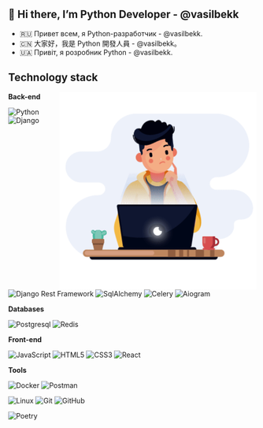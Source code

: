 ## 👋 Hi there, I’m Python Developer - @vasilbekk

- 🇷🇺 Привет всем, я Python-разработчик - @vasilbekk.
- 🇨🇳 大家好，我是 Python 開發人員 - @vasilbekk。
- 🇺🇦 Привіт, я розробник Python - @vasilbekk.

## Technology stack


<img align="right" alt="GIF" src="https://github.com/vasilbekk/vasilbekk/blob/main/developer.gif?raw=true" width="400" height="400" />

**Back-end**

![Python](https://img.shields.io/badge/-Python-black?style=flat-square&logo=Python)
![Django](https://img.shields.io/badge/-Django-0aad48?style=flat-square&logo=Django)
![Django Rest Framework](https://img.shields.io/badge/DRF-red?style=flat-square&logo=Django)
![SqlAlchemy](https://img.shields.io/badge/-SqlAlchemy-FCA121?style=flat-square&logo=SqlAlchemy)
![Celery](https://img.shields.io/badge/-Celery-%2300C7B7?style=flat-square&logo=Celery)
![Aiogram](https://img.shields.io/badge/-Aiogram-%2300bbff?style=flat-square&logo=aiogram)

**Databases**

![Postgresql](https://img.shields.io/badge/-Postgresql-%232c3e50?style=flat-square&logo=Postgresql)
![Redis](https://img.shields.io/badge/-Redis-FCA121?style=flat-square&logo=Redis)

**Front-end**

![JavaScript](https://img.shields.io/badge/-JavaScript-%23F7DF1C?style=flat-square&logo=javascript&logoColor=000000&labelColor=%23F7DF1C&color=%23FFCE5A)
![HTML5](https://img.shields.io/badge/-HTML5-%23E44D27?style=flat-square&logo=html5&logoColor=ffffff)
![CSS3](https://img.shields.io/badge/-CSS3-%231572B6?style=flat-square&logo=css3)
![React](https://img.shields.io/badge/-React-%23292929?style=flat-square&logo=react)

**Tools**

![Docker](https://img.shields.io/badge/-Docker-46a2f1?style=flat-square&logo=docker&logoColor=white)
![Postman](https://img.shields.io/badge/Postman-FCA121?style=flat-square&logo=postman)

![Linux](https://img.shields.io/badge/Linux-black?style=flat-square&logo=linux)
![Git](https://img.shields.io/badge/-Git-black?style=flat-square&logo=git)
![GitHub](https://img.shields.io/badge/-GitHub-181717?style=flat-square&logo=github)

![Poetry](https://img.shields.io/badge/-Poetry-181717?style=flat-square&logo=poetry)

<!---
vasilbekk/vasilbekk is a ✨ special ✨ repository because its `README.md` (this file) appears on your GitHub profile.
You can click the Preview link to take a look at your changes.
--->
